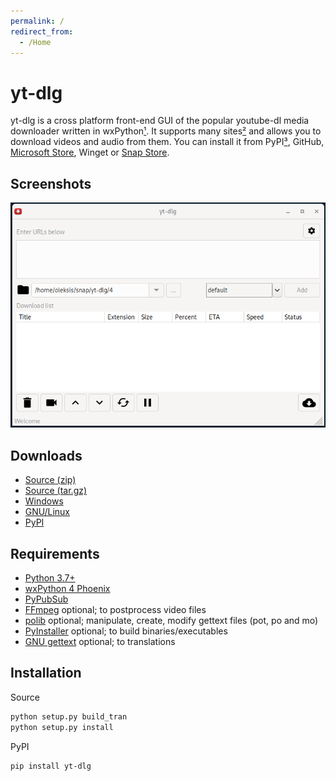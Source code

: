 ```yaml
---
permalink: /
redirect_from:
  - /Home
---
```

# yt-dlg
yt-dlg is a cross platform front-end GUI of the popular youtube-dl media downloader written in wxPython[¹][1]. It supports many sites[²][2] and allows you to download videos and audio from them. You can install it from PyPI[³][3], GitHub, [Microsoft Store](https://apps.microsoft.com/store/detail/ytdlg/XP9CCFSWS911F5), Winget or [Snap Store](https://snapcraft.io/yt-dlg).


## Screenshots
![yt-dlg screenshot](assets/images/ydlg_ui.png)

## Downloads
* [Source (zip)](https://github.com/oleksis/youtube-dl-gui/archive/refs/tags/v1.8.4.zip)
* [Source (tar.gz)](https://github.com/oleksis/youtube-dl-gui/archive/refs/tags/v1.8.4.tar.gz)
* [Windows](https://github.com/oleksis/youtube-dl-gui/releases/download/v1.8.4/yt-dlg-20221113.1.msi)
* [GNU/Linux](https://github.com/oleksis/youtube-dl-gui/releases/download/v1.8.4/yt-dlg)
* [PyPI](https://pypi.org/project/yt-dlg/)

## Requirements
* [Python 3.7+](https://www.python.org/downloads/)
* [wxPython 4 Phoenix](https://wxpython.org/download.php)
* [PyPubSub](https://pypi.org/project/PyPubSub)
* [FFmpeg](https://ffmpeg.org/download.html) optional; to postprocess video files
* [polib](https://pypi.org/project/polib) optional; manipulate, create, modify gettext files (pot, po and mo)
* [PyInstaller](https://www.pyinstaller.org/) optional; to build binaries/executables
* [GNU gettext](https://www.gnu.org/software/gettext/) optional; to translations

## Installation
Source
```bash
python setup.py build_tran
python setup.py install
```

PyPI
```bash
pip install yt-dlg
```

[1]: <https://pypi.org/project/yt-dlg/> "yt-dlg · PyPI. Accessed 2/12/2023."
[2]: <http://ytdl-org.github.io/youtube-dl/supportedsites.html> "Supported sites. Accessed 2/17/2023."
[3]: <https://github.com/yt-dlg/yt-dlg> "GitHub - yt-dlg/yt-dlg: A cross platform front-end GUI of the popular .... Accessed 2/12/2023."
